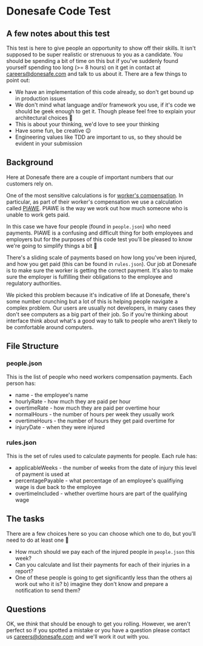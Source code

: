 # Donesafe Code Test

## A few notes about this test
This test is here to give people an opportunity to show off their skills.  It isn't supposed to be super realistic or strenuous to you as a candidate.   You should be spending a bit of time on this but if you've suddenly found yourself spending too long (>= 8 hours) on it get in contact at <careers@donesafe.com> and talk to us about it.  There are a few things to point out:
* We have an implementation of this code already, so don't get bound up in production issues
* We don't mind what language and/or framework you use, if it's code we should be geek enough to get it.  Though please feel free to explain your architectural choices 🙂
* This is about your thinking, we'd love to see your thinking
* Have some fun, be creative 😉
* Engineering values like TDD are important to us, so they should be evident in your submission


## Background
Here at Donesafe there are a couple of important numbers that our customers rely on.

One of the most sensitive calculations is for [worker's compensation][1].  In particular, as part of their worker's compensation we use a calculation called [PIAWE][2].  PIAWE is the way we work out how much someone who is unable to work gets paid.

In this case we have four people (found in `people.json`) who need payments.  PIAWE is a confusing and difficult thing for both employees and employers but for the purposes of this code test you'll be pleased to know we're going to simplify things a bit 🙂

There's a sliding scale of payments based on how long you've been injured, and how you get paid (this can be found in `rules.json`).  Our job at Donesafe is to make sure the worker is getting the correct payment.  It's also to make sure the employer is fulfilling their obligations to the employee and regulatory authorities.

We picked this problem because it's indicative of life at Donesafe, there's some number crunching but a lot of this is helping people navigate a complex problem.  Our users are usually not developers, in many cases they don't see computers as a big part of their job.  So if you're thinking about interface think about what's a good way to talk to people who aren't likely to be comfortable around computers.

## File Structure
### people.json
This is the list of people who need workers compensation payments.
Each person has:
* name - the employee's name
* hourlyRate - how much they are paid per hour
* overtimeRate - how much they are paid per overtime hour
* normalHours - the number of hours per week they usually work
* overtimeHours - the number of hours they get paid overtime for
* injuryDate - when they were injured

### rules.json
This is the set of rules used to calculate payments for people.
Each rule has:
* applicableWeeks - the number of weeks from the date of injury this level of payment is used at
* percentagePayable - what percentage of an employee's qualifiying wage is due back to the employee
* overtimeIncluded - whether overtime hours are part of the qualifying wage


## The tasks
There are a few choices here so you can choose which one to do, but you'll need to do at least one 🙂

* How much should we pay each of the injured people in `people.json` this week?
* Can you calculate and list their payments for each of their injuries in a report?
* One of these people is going to get significantly less than the others
  a) work out who it is?
  b) imagine they don't know and prepare a notification to send them?

## Questions
OK, we *think* that should be enough to get you rolling.  However, we aren't perfect so if you spotted a mistake or you have a question please contact us <careers@donesafe.com> and we'll work it out with you.

[1]: https://www.fairwork.gov.au/leave/workers-compensation "Fairwork Australia Workers Compensation Page"
[2]: http://www.worksafe.vic.gov.au/injury-and-claims/compensation-and-entitlements/weekly-payments-and-current-work-capacity
